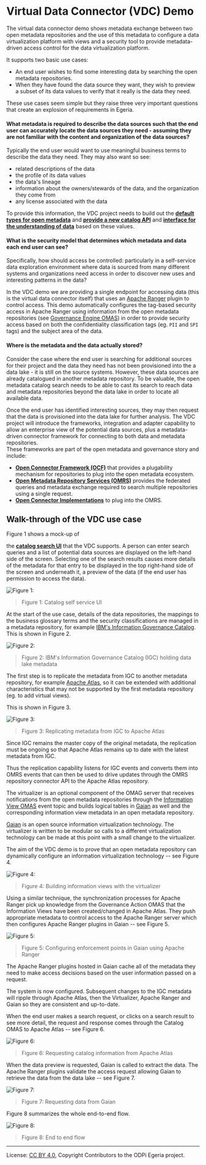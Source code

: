 <!-- SPDX-License-Identifier: CC-BY-4.0 -->
  
# Virtual Data Connector (VDC) Demo
  
The virtual data connector demo shows metadata exchange between two open metadata
repositories and the use of this
metadata to configure a data virtualization platform with views and a security tool to provide
metadata-driven access control for the data virtualization platform.

It supports two basic use cases:

* An end user wishes to find some interesting data by searching the open metadata repositories.
* When they have found the data source they want, they wish to preview a subset of its data values
to verify that it really is the data they need.

These use cases seem simple but they raise three very important questions that create
an explosion of requirements in Egeria.

#### What metadata is required to describe the data sources such that the end user can accurately locate the data sources they need - assuming they are not familiar with the content and organization of the data sources?

Typically the end user would want to use meaningful business terms to describe
the data they need. They may also want so see:

* related descriptions of the data
* the profile of its data values
* the data's lineage
* information about the owners/stewards of the data, and the organization they come
from
* any license associated with the data

To provide this information, the VDC project needs to build out the
**[default types for open metadata](../../../open-metadata-publication/website/open-metadata-types)**
and **[provide a new catalog API](../../../open-metadata-implementation/access-services/asset-catalog)** and
**[interface for the understanding of data](../../../open-metadata-implementation/access-services/asset-consumer)**
based on these values.

#### What is the security model that determines which metadata and data each end user can see?

Specifically, how should access be controlled: particularly
in a self-service data exploration environment
where data is sourced from many different systems and organizations need access
in order to discover new uses and interesting patterns in the data?

In the VDC demo we are providing a single endpoint for accessing data
(this is the virtual data connector itself) that uses an [Apache Ranger](https://ranger.apache.org/) plugin to control access.
This demo automatically configures the tag-based security access in
Apache Ranger using information from the open
metadata repositories (see [Governance Engine OMAS](../../../open-metadata-implementation/access-services/governance-engine))
in order to provide security access based on both the
confidentiality classification tags (eg. `PII` and `SPI` tags) and the subject area of the data.

#### Where is the metadata and the data actually stored?

Consider the case where the end user is searching for additional sources for their
project and the data they need has not been provisioned into the a data lake - it is
still on the source systems.  However, these data sources are already catalogued
in another metadata repository.  To be valuable, the open metadata catalog search needs
to be able to cast its search to reach data and metadata repositories beyond the data lake
in order to locate all available data.

Once the end user has identified interesting sources, they may then request that the
data is provisioned into the data lake for further analysis.
The VDC project will introduce the frameworks, integration and adapter capability
to allow an enterprise view of the potential data sources, plus a metadata-driven
connector framework for connecting to both data and metadata repositories.  
These frameworks are part of the open metadata and governance story and include:

* **[Open Connector Framework (OCF)](../../../open-metadata-implementation/frameworks/open-connector-framework)** that provides a plugability mechanism for repositories
to plug into the open metadata ecosystem.
* **[Open Metadata Repository Services (OMRS)](../../../open-metadata-implementation/repository-services/README.md)** provides the federated queries and metadata exchange
required to search multiple repositories using a single request.
* **[Open Connector Implementations](../../../open-metadata-implementation/adapters/open-connectors/repository-services-connectors)** to plug into the OMRS.


## Walk-through of the VDC use case

Figure 1 shows a mock-up of

the **[catalog search UI](../../../open-metadata-implementation/user-interfaces/ui-chassis/ui-chassis-spring/README.md)** that the VDC supports.
A person can enter search queries and a list of potential data
sources are displayed on the left-hand side of the screen.
Selecting one of the search results causes more details of the metadata for
that entry to be displayed in the top right-hand side of the screen and underneath it,
a preview of the data (if the end user has permission to access the data).

![Figure 1:](vdc-end-to-end-flows-1.png)
> Figure 1: Catalog self service UI

At the start of the use case, details of the data repositories,
the mappings to the business glossary terms and the security classifications
are managed in a metadata repository, for example [IBM's Information Governance Catalog](https://www.ibm.com/marketplace/information-governance-catalog).  This is shown in Figure 2.

![Figure 2:](vdc-end-to-end-flows-2.png)
> Figure 2: IBM's Information Governance Catalog (IGC) holding data lake metadata

The first step is to replicate the metadata from IGC to another metadata repository, for example [Apache Atlas](https://atlas.apache.org), so it can be extended with additional characteristics that may not be supported by the first metadata repository (eg. to add virtual views).

This is shown in Figure 3.

![Figure 3:](vdc-end-to-end-flows-3.png)
> Figure 3: Replicating metadata from IGC to Apache Atlas

Since IGC remains the master copy of the original metadata,
the replication must be ongoing so that Apache Atlas remains up to date with the
latest metadata from IGC.

Thus the replication capability listens for
IGC events and converts them into OMRS events that can then be used to
drive updates through the OMRS repository connector API to the Apache Atlas repository.

The virtualizer is an optional component of the OMAG server that receives notifications
from the open metadata repositories through the 
[Information View OMAS](../../../open-metadata-implementation/access-services/information-view)
event topic and builds logical tables in [Gaian](https://github.com/gaiandb/gaiandb) as well and the
corresponding information view metadata in an open metadata repository.

[Gaian](../../../open-metadata-implementation/adapters/open-connectors/data-store-connectors/gaian-connector) is
an open source information virtualization technology.
The virtualizer is written to be modular so calls to a different virtualization
technology can be made at this point with a small change to the virtualizer. 

The aim of the VDC demo is to prove that an open metadata repository can dynamically
configure an information virtualization technology -- see Figure 4.

![Figure 4:](vdc-end-to-end-flows-4.png)
> Figure 4: Building information views with the virtualizer

Using a similar technique, the synchronization processes for Apache Ranger
pick up knowledge from the Governance Action OMAS that the Information Views
have been created/changed in Apache Atlas.
They push appropriate metadata to control access to the Apache Ranger server
which then configures 
Apache Ranger plugins in Gaian -- see Figure 5.

![Figure 5:](vdc-end-to-end-flows-5.png)
> Figure 5: Configuring enforcement points in Gaian using Apache Ranger

The Apache Ranger plugins hosted in Gaian cache all of the metadata they need
to make access decisions based on the user information passed on a request.

The system is now configured.
Subsequent changes to the IGC metadata will ripple through Apache Atlas, then the Virtualizer,
Apache Ranger and Gaian so they are consistent and up-to-date.

When the end user makes a search request, or clicks on a search result to see more detail, the request and response comes through the Catalog OMAS to Apache Atlas -- see Figure 6.

![Figure 6:](vdc-end-to-end-flows-6.png)
> Figure 6: Requesting catalog information from Apache Atlas

When the data preview is requested, Gaian is called to extract the data.
The Apache Ranger plugins validate the access request allowing Gaian to retrieve
the data from the data lake -- see Figure 7.

![Figure 7:](vdc-end-to-end-flows-7.png)
> Figure 7: Requesting data from Gaian

Figure 8 summarizes the whole end-to-end flow.

![Figure 8:](vdc-end-to-end-flows-8.png)
> Figure 8: End to end flow


----
License: [CC BY 4.0](https://creativecommons.org/licenses/by/4.0/),
Copyright Contributors to the ODPi Egeria project.
